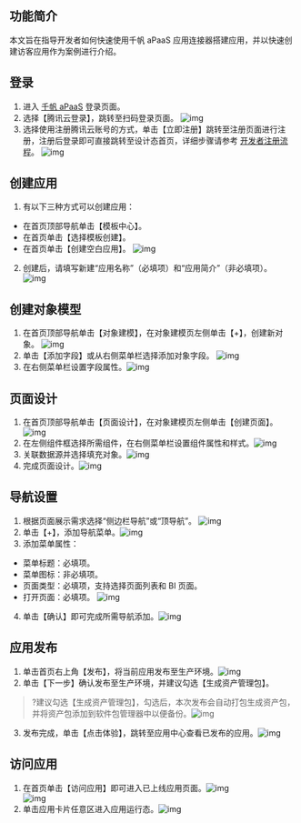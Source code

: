 ## 功能简介
本文旨在指导开发者如何快速使用千帆 aPaaS 应用连接器搭建应用，并以快速创建访客应用作为案例进行介绍。

## 登录
1. 进入 [千帆 aPaaS](https://apaas-pro.cloud.tencent.com/sign/in) 登录页面。
2. 选择【腾讯云登录】，跳转至扫码登录页面。
![img](https://main.qcloudimg.com/raw/ae27929ce80f6f075fda5fb6171e7096.png)        
3. 选择使用注册腾讯云账号的方式，单击【立即注册】跳转至注册页面进行注册，注册后登录即可直接跳转至设计态首页，详细步骤请参考 [开发者注册流程](https://cloud.tencent.com/document/product/1365/57216)。
![img](https://main.qcloudimg.com/raw/df18d542ddc2d2812cb5035a9c0d7e46.png)        

## 创建应用
1. 有以下三种方式可以创建应用：
 - 在首页顶部导航单击【模板中心】。
 - 在首页单击【选择模板创建】。
 - 在首页单击【创建空白应用】。
![img](https://main.qcloudimg.com/raw/10335aeb827647461fd45719dd1ed527.png)        
2. 创建后，请填写新建“应用名称”（必填项）和“应用简介”（非必填项）。
![img](https://main.qcloudimg.com/raw/79a0721ef44371155e73ff21a1489abb.png)        


## 创建对象模型
1. 在首页顶部导航单击【对象建模】，在对象建模页左侧单击【+】，创建新对象。
![img](https://main.qcloudimg.com/raw/f6ada18b19eaf7ffd0bab1c945e20663.png)        
2. 单击【添加字段】或从右侧菜单栏选择添加对象字段。
![img](https://main.qcloudimg.com/raw/9d07c30392d7f762a18c9e6be49987ff.png)        
3. 在右侧菜单栏设置字段属性。![img](https://main.qcloudimg.com/raw/676b4c2e1cf3e7d66e78ab6da90dd84a.png)        

## 页面设计
1. 在首页顶部导航单击【页面设计】，在对象建模页左侧单击【创建页面】。![img](https://main.qcloudimg.com/raw/d6e9cc0a8d09615df1b7eab7cbdbe8d5.png)        
2. 在左侧组件框选择所需组件，在右侧菜单栏设置组件属性和样式。![img](https://main.qcloudimg.com/raw/69437de5c7c72be0b306259340814cd7.png)        
3. 关联数据源并选择填充对象。![img](https://main.qcloudimg.com/raw/9b83c46f596a1e615298c6657c5740a8.png)        
4. 完成页面设计。![img](https://main.qcloudimg.com/raw/cf0086a420335fd1e0243efe224899d1.png)        

## 导航设置      
1. 根据页面展示需求选择“侧边栏导航”或“顶导航”。
![img](https://main.qcloudimg.com/raw/d2dee269ca09492a861f9a0ee43166f9.png)  
2. 单击【+】，添加导航菜单。![img](https://main.qcloudimg.com/raw/e9481665be453674dfbb7427775ebdbc.png)        
3. 添加菜单属性：
 - 菜单标题：必填项。
 - 菜单图标：非必填项。
 - 页面类型：必填项，支持选择页面列表和 BI 页面。
 - 打开页面：必填项。
 ![img](https://main.qcloudimg.com/raw/086faaa8ebdf875c11487cfa7f05a435.png)        
4. 单击【确认】即可完成所需导航添加。![img](https://main.qcloudimg.com/raw/b69ad1f240c40e20f5fac26cd6e95f14.png)        

## 应用发布
1. 单击首页右上角【发布】，将当前应用发布至生产环境。![img](https://main.qcloudimg.com/raw/5c430693006df5add6280fbcf2987015.png)        
2. 单击【下一步】确认发布至生产环境，并建议勾选【生成资产管理包】。
>?建议勾选【生成资产管理包】，勾选后，本次发布会自动打包生成资产包，并将资产包添加到软件包管理器中以便备份。![img](https://main.qcloudimg.com/raw/bad6424339d51f277ce5376aa4761e1a.png)        
3. 发布完成，单击【点击体验】，跳转至应用中心查看已发布的应用。![img](https://main.qcloudimg.com/raw/3d11dc4e44412faf5d331fd0ec8af3ad.png)        

## 访问应用
1. 在首页单击【访问应用】即可进入已上线应用页面。![img](https://main.qcloudimg.com/raw/389bd98461174e83d1a4111efab282c3.png)        
 ![img](https://main.qcloudimg.com/raw/f0384c88bdba3898637be959b7387706.png)        
2. 单击应用卡片任意区进入应用运行态。![img](https://main.qcloudimg.com/raw/c25c9b820029f0cb1900af5355defd75.png)        
